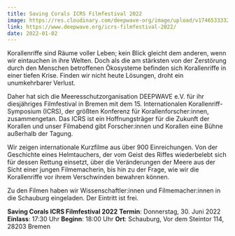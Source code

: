 ```yaml
---
title: Saving Corals ICRS Filmfestival 2022
image: https://res.cloudinary.com/deepwave-org/image/upload/v1746533332/deepwave.org/Plakat_Saving_Corals_Komprimiert_bwu7xd.png
link: https://www.deepwave.org/icrs-filmfestival-2022/
date: 2022-01-02
---
```


Korallenriffe sind Räume voller Leben; kein Blick gleicht dem anderen, wenn wir eintauchen in ihre Welten. Doch als die am stärksten von der Zerstörung durch den Menschen betroffenen Ökosysteme befinden sich Korallenriffe in einer tiefen Krise. Finden wir nicht heute Lösungen, droht ein unumkehrbarer Verlust.

Daher hat sich die Meeresschutzorganisation DEEPWAVE e.V. für ihr diesjähriges Filmfestival in Bremen mit dem 15. Internationalen Korallenriff-Symposium (ICRS), der größten Konferenz für Korallenforscher:innen, zusammengetan. Das ICRS ist ein Hoffnungsträger für die Zukunft der Korallen und unser Filmabend gibt Forscher:innen und Korallen eine Bühne außerhalb der Tagung.

Wir zeigen internationale Kurzfilme aus über 900 Einreichungen. Von der Geschichte eines Helmtauchers, der vom Geist des Riffes wiederbelebt sich für dessen Rettung einsetzt, über die Veränderungen der Meere aus der Sicht einer jungen Filmemacherin, bis hin zu der Frage, wie wir die Korallenriffe vor ihrem Verschwinden bewahren können.

Zu den Filmen haben wir Wissenschaftler:innen und Filmemacher:innen in die Schauburg eingeladen. Der Eintritt ist frei.

**Saving Corals ICRS Filmfestival 2022**
**Termin**: Donnerstag, 30. Juni 2022
**Einlass**: 17:30 Uhr
**Beginn**: 18:00 Uhr
**Ort**: Schauburg, Vor dem Steintor 114, 28203 Bremen